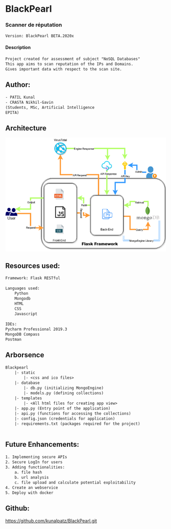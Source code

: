 # BlackPearl
### Scanner de réputation
```
Version: BlackPearl BETA.2020x 
```

#### Description
``` 
Project created for assessment of subject "NoSQL Databases"
This app aims to scan reputation of the IPs and Domains.
Gives important data with respect to the scan site.
```
## Author:
```
- PATIL Kunal
- CRASTA Nikhil-Gavin
(Students, MSc, Artificial Intelligence
EPITA)
```

## Architecture

![alt text](static/arch.png)

## Resources used:
```
Framework: Flask RESTful

Languages used:
    Python 
    Mongodb
    HTML
    CSS
    Javascript
        
IDEs: 
Pycharm Professional 2019.3
MongoDB Compass
Postman
```

## Arborsence
```
Blackpearl
    |- static
        |- <css and ico files>
    |- database
        |- db.py (initializing MongoEngine)
        |- models.py (defining collections)
    |- templates
        |- <All html files for creating app view>    
    |- app.py (Entry point of the application)
    |- api.py (functions for accessing the collections)
    |- config.json (credentials for application)
    |- requirements.txt (packages required for the project)    
    
```


## Future Enhancements:
```
1. Implementing secure APIs
2. Secure LogIn for users
3. Adding functionalities:
    a. file hash
    b. url analysis
    c. file upload and calculate potential exploitability
4. Create an webservice
5. Deploy with docker
``` 

## Github:
https://github.com/kunalpatz/BlackPearl.git